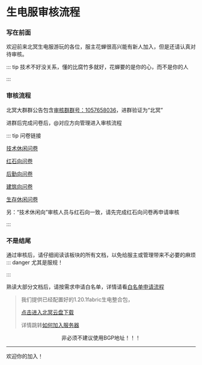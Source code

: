 # 生电服审核流程

### 写在前面

欢迎前来北冥生电服游玩的各位，服主花蝉很高兴能有新人加入，但是还请认真对待审核。

::: tip 技术不好没关系，懂的比腐竹多就好，花蝉要的是你的心，而不是你的人

:::

### 审核流程
北冥大群群公告包含[审核群群号：1057658036](https://qm.qq.com/q/g2fPb0OpVY)，进群验证为“北冥”

进群后完成问卷后，@对应方向管理进入审核流程

::: tip 问卷链接

[技术休闲问卷](https://f.wps.cn/g/ugohPtsk/)

[红石向问卷](https://f.wps.cn/g/6GeGcmVi/)

[后勤向问卷](https://f.wps.cn/g/VhR5btty/)

[建筑向问卷](https://f.wps.cn/g/itToWNKF/)

[生存休闲问卷](https://f.wps.cn/g/A0CmGKom/)

另：“技术休闲向”审核人员与红石向一致，请先完成红石向问卷再申请审核

:::

### 不是结尾

通过审核后，请仔细阅读该板块的所有文档，以免给服主或管理带来不必要的麻烦
::: danger 尤其是服规！

:::

熟读大部分文档后，请按需求申请白名单，详情请看[白名单申请流程](/2-生电群组服/2.3-白名单申请流程)

> 我们提供已经配置好的1.20.1fabric生电整合包，
>
> [点击进入北冥云盘下载](https://cloud.beiming.games/s/QktY)
>
> 详情跳转[如何加入服务器](/1-基本信息/1.1-如何加入服务器.md)



<center>非必须不建议使用BGP地址！！！</center>

------

欢迎你的加入！
